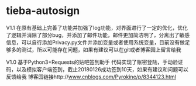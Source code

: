 # tieba-autosign
V1.1
在原有基础上完善了功能并加强了log功能，对界面进行了一定的优化，优化了逻辑并消除了部分bug，并添加了邮件功能，邮件更加简洁明了，分离出了敏感信息，可以自行添加Privacy.py文件并添加变量或者使用系统变量，目前没有做足够多的测试，所以可能存在问题，如果有建议可以在git或者博客园上留言给我

V1.0
基于Python3+Requests的贴吧签到助手
代码实现了账密登陆，手动验证码，以及模拟客户端签到，截止20180126成功签到10天，如果有建议和问题可以反馈给我
博客园链接http://www.cnblogs.com/Pyrokine/p/8344123.html